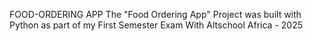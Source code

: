 FOOD-ORDERING APP
The "Food Ordering App" Project was built with Python as part of my First Semester Exam With Altschool Africa - 2025
